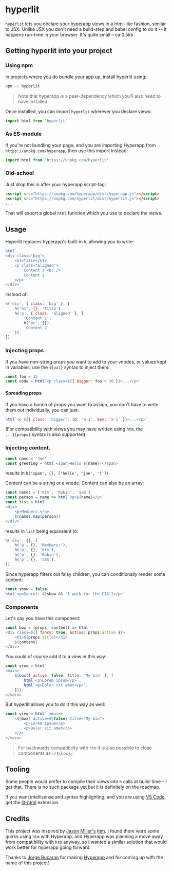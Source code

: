 # hyperlit

`hyperlit` lets you declare your [hyperapp](https://hyperapp.dev) views in a html-like fashion, similar to JSX. Unlike JSX you don't need a build-step and babel config to do it -- it happens run-time in your browser. It's quite small – ca 0.5kb.

## Getting hyperlit into your project

### Using npm

In projects where you do bundle your app up, install hyperlit using:

```sh
npm -i hyperlit
```

> Note that hyperapp is a peer-dependency which you'll also need to have installed.

Once installed, you can import `hyperlit` wherever you declare views:

```js
import html from 'hyperlit'
```

### As ES-module

If you're not bundling your page, and you are importing Hyperapp from `https://unpkg.com/hyperapp`, then use this import instead:

```js
import html from 'https://unpkg.com/hyperlit'
```

### Old-school

Just drop this in after your hyperapp script-tag:

```html
<script src="https://unpkg.com/hyperapp/dist/hyperapp.js"></script>
<script src="https://unpkg.com/hyperlit/dist/hyperlit.js"></script>
...
```

That will export a global `html` function which you use to declare the views.

## Usage

Hyperlit replaces hyperapp's built-in `h`, allowing you to write:

```js
html`
<div class="big">
    <h1>Title</h1>
    <p class="aligned">
        Content 1 <br />
        Content 2
    </p>
</div>`
```

instead of:

```js
h('div', { class: 'big' }, [
    h('h1', {}, 'title'),
    h('p', { class: 'aligned' }, [
        'Content 1',
        h('br', {}),
        'Content 2'
    ]),
])
```

### Injecting props

If you have non-string props you want to add to your vnodes, or values kept in variables, use the `${val}` syntax to
inject them:

```js
const foo = 32
const node = html`<p class=${{ bigger: foo > 30 }}>...</p>`
```

#### Spreading props

If you have a bunch of props you want to assign, you don't have to write them out individually, you can just:

```js
html`<p ${{ class: 'bigger', id: 'a-1', key: 'a-1' }}>...</p>`
```

(For compatibility with views you may have written using `htm`, the `...${props}` syntax is also supported)

### Injecting content.

```js
const name = 'Joe'
const greeting = html`<span>Hello ${name}!</span>`
```

results in `h('span', {}, ['hello', 'joe', '!'])`.

Content can be a string or a vnode. Content can also be an array:

```js
const names = ['Kim', 'Robin', 'Sam']
const person = name => html`<p>${name}</p>`
const list = html`
<div>
    <p>Members:</p>
    ${names.map(person)}
</div>`
```

results in `list` being equivalent to:

```js
h('div', {}, [
    h('p', {}, 'Members:'),
    h('p', {}, 'Kim'),
    h('p', {}, 'Robin'),
    h('p', {}, 'Sam'),
])
```

Since hyperapp filters out falsy children, you can conditionally render some content:

```js
const show = false
html`<p>Secret: ${show && 'I work for the CIA'}</p>`
```

### Components

Let's say you have this component:

```js
const box = (props, content) => html`
<div class=${{ fancy: true, active: props.active }}>
    <h1>${props.title}</h1>
    ${content}
</div>`
```

You could of course add it to a view in this way:

```js
const view = html`
<main>
    ${box({ active: false, title: 'My bio' }, [
        html`<p>Lorem ipsum</p>`,
        html`<p>Dolor sit amet</p>`,
    ])}
</main>`
```

But hyperlit allows you to do it this way as well:

```js
const view = html` <main>
    <${box} active=${false} title="My bio">
        <p>Lorem ipsum</p>
        <p>Dolor sit amet</p>
    <//>
</main>`
```

> For backwards compatibility with `htm` it is also possible to close components as `</${box}>`


## Tooling

Some people would prefer to compile their views into `h` calls at build-time – I get that. There is no such package yet but it is definitely on the roadmap.

If you want intellisense and syntax highlighting, and you are using [VS Code](https://code.visualstudio.com), get the [lit-html](https://marketplace.visualstudio.com/items?itemName=bierner.lit-html) extension.

## Credits

This project was inspired by [Jason Miller's](https://github.com/developit) [htm](https://github.com/developit/htm). I found there were some quirks using `htm` with Hyperapp, and Hyperapp was planning a move away from compatibility with `htm` anyway, so I wanted a similar solution that would work better for hyperapp going forward. 

Thanks to [Jorge Bucaran](https://github.com/jorgebucaran) for making [Hyperapp](https://github.com/jorgebucaran/hyperapp) and for coming up with the name of this project!
